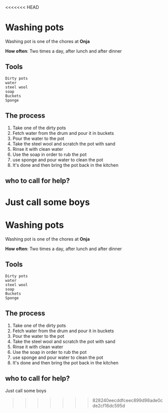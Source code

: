 <<<<<<< HEAD
# Washing pots

Washing pot is one of the chores at **Onja**

**How often**: Two times a day, after lunch and after dinner

## Tools
    Dirty pots
    water
    steel wool
    soap
    Buckets
    Sponge

## The process
1. Take one of the dirty pots
1. Fetch water from the drum and pour it in buckets
1. Pour the water to the pot
1. Take the steel wool and scratch the pot with sand
1. Rinse it with clean water
1. Use the soap in order to rub the pot
1. use sponge and pour water to clean the pot
1. It's done and then bring the pot back in the kitchen

## who to call for help?
Just call some boys 
=======
# Washing pots

Washing pot is one of the chores at **Onja**

**How often**: Two times a day, after lunch and after dinner

## Tools
    Dirty pots
    water
    steel wool
    soap
    Buckets
    Sponge

## The process
1. Take one of the dirty pots
1. Fetch water from the drum and pour it in buckets
1. Pour the water to the pot
1. Take the steel wool and scratch the pot with sand
1. Rinse it with clean water
1. Use the soap in order to rub the pot
1. use sponge and pour water to clean the pot
1. It's done and then bring the pot back in the kitchen

## who to call for help?
Just call some boys 
>>>>>>> 828240eecddfceec899d98ade0cde2cf16dc595d
